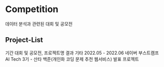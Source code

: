 # Competition
데이터 분석과 관련된 대회 및 공모전


## Project-List
기간	대회 및 공모전, 프로젝트명	결과	기타
2022.05 - 2022.06	네이버 부스트캠프 AI Tech 3기 - 산타 백준(개인화 코딩 문제 추천 웹서비스)	발표	프로젝트
